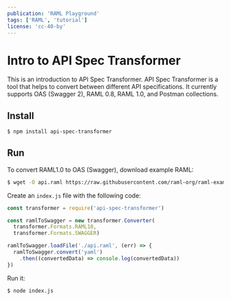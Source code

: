 ```yaml
---
publication: 'RAML Playground'
tags: ['RAML', 'tutorial']
license: 'cc-40-by'
---
```


# Intro to API Spec Transformer

This is an introduction to API Spec Transformer. API Spec Transformer is a tool that helps to convert between different API specifications. It currently supports OAS (Swagger 2), RAML 0.8, RAML 1.0, and Postman collections.

## Install

```sh
$ npm install api-spec-transformer
```

## Run

To convert RAML1.0 to OAS (Swagger), download example RAML:

```sh
$ wget -O api.raml https://raw.githubusercontent.com/raml-org/raml-examples/master/helloworld/helloworld.raml
```

Create an `index.js` file with the following code:

```js
const transformer = require('api-spec-transformer')

const ramlToSwagger = new transformer.Converter(
  transformer.Formats.RAML10,
  transformer.Formats.SWAGGER)

ramlToSwagger.loadFile('./api.raml', (err) => {
  ramlToSwagger.convert('yaml')
    .then((convertedData) => console.log(convertedData))
})
```

Run it:

```sh
$ node index.js
```